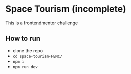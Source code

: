 # Space Tourism (incomplete) 

This is a frontendmentor challenge

## How to run
- clone the repo
- `cd space-tourism-FEMC/`
- `npm i`
- `npm run dev`